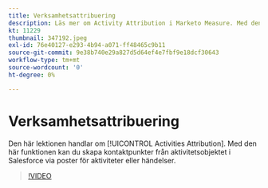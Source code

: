 ```yaml
---
title: Verksamhetsattribuering
description: Läs mer om Activity Attribution i Marketo Measure. Med den här funktionen kan du skapa kontaktpunkter från aktivitetsobjektet i Salesforce via poster för aktiviteter eller händelser.
kt: 11229
thumbnail: 347192.jpeg
exl-id: 76e40127-e293-4b94-a071-ff48465c9b11
source-git-commit: 9e38b740e29a827d5d64ef4e7fbf9e18dcf30643
workflow-type: tm+mt
source-wordcount: '0'
ht-degree: 0%

---
```


# Verksamhetsattribuering

Den här lektionen handlar om [!UICONTROL Activities Attribution]. Med den här funktionen kan du skapa kontaktpunkter från aktivitetsobjektet i Salesforce via poster för aktiviteter eller händelser.

>[!VIDEO](https://video.tv.adobe.com/v/347192/?quality=12&learn=on)
